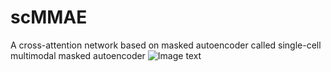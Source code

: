 # scMMAE
A cross-attention network based on masked autoencoder called single-cell multimodal masked autoencoder
![Image text](https://raw.github.com/DM0815/scMMAE/workflow.jpg)
